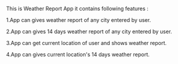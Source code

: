 This is Weather Report App it contains following features :

1.App can gives weather report of any city entered by user.

2.App can gives 14 days weather report of any city entered by user.

3.App can get current location of user and shows weather report.

4.App can gives current location's 14 days weather report. 